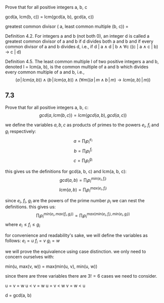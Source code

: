 Prove that for all positive integers a, b, c

gcd(a, lcm(b, c)) = lcm(gcd(a, b), gcd(a, c))

greatest common divisor ( a, least common multiple (b, c)) =



Definition 4.2.
For integers a and b (not both 0), an integer d is called a greatest common divisor of a and b if d divides both a and b and if every common divisor of a and b divides d, i.e., if
d | a ∧ d | b ∧ ∀c ((c | a ∧ c | b) → c | d)


Definition 4.5.
The least common multiple l of two positive integers a and b, denoted l = lcm(a, b), is the common multiple of a and b which divides every common multiple of a and b, i.e.,
$$(a\,|\,lcm(a,\,b))\land (b\,|\,lcm(a,\,b)) \land (\forall m((a\,|\,m \land b\,|\,m) \rightarrow lcm(a,\,b)\,|\,m))$$







## 7.3
Prove that for all positive integers a, b, c:
$$gcd(a,\,lcm(b,\,c)) = lcm(gcd(a,\,b),\,gcd(a,\,c))$$


we define the variables $a,\,b,\,c$ as products of primes to the powers $e_i$, $f_i$ and $g_i$ respectively:
$$a=\prod_{i} p_i^{e_i}$$
$$b=\prod_{i} p_i^{f_i}$$
$$c=\prod_{i} p_i^{g_i}$$

this gives us the definitions for gcd(a, b, c) and lcm(a, b, c):
$$gcd(a,\,b)=\prod_i p_i^{min(e_i,\,f_i)}$$
$$lcm(a,\,b)=\prod_i p_i^{max(e_i,\,f_i)}$$

since $e_i$, $f_i$, $g_i$ are the powers of the prime number $p_i$ we can nest the definitions. this gives us:
$$\prod_i p_i^{min(e_i,\,max(f_i,\,g_i))}=\prod_i p_i ^{max(min(e_i,\,f_i),\, min(e_i,\, g_i))}$$ 
where $e_i \leq f_i \leq g_i$

for convenience and readability's sake, we will define the variables as follows:
$e_i=u$
$f_i=v$
$g_i=w$

we will prove the equivalence using case distinction. we only need to concern ourselves with:

min(u, max(v, w)) = max(min(u, v), min(u, w))

since there are three variables there are $3!=6$ cases we need to consider.

u = v = w
u < v = w
u = v < w
v = w < u






d = gcd(a, b)


















